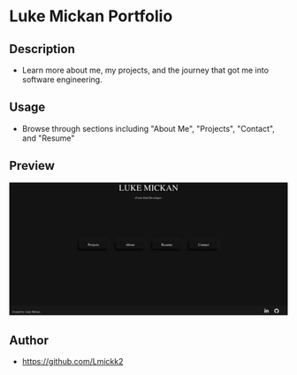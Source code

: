 # Luke Mickan Portfolio

## Description

- Learn more about me, my projects, and the journey that got me into software engineering.

## Usage

- Browse through sections including "About Me", "Projects", "Contact", and "Resume"

## Preview

<img src="./src/images/Demo.png"/>

## Author

- https://github.com/Lmickk2